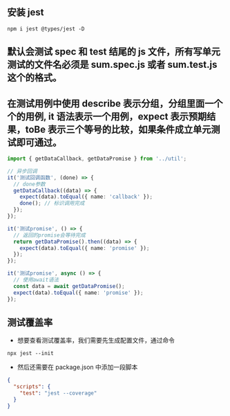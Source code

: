 ## 安装 jest

```shell
npm i jest @types/jest -D
```

## 默认会测试 spec 和 test 结尾的 js 文件，所有写单元测试的文件名必须是 sum.spec.js 或者 sum.test.js 这个的格式。

## 在测试用例中使用 describe 表示分组，分组里面一个个的用例, it 语法表示一个用例，expect 表示预期结果，toBe 表示三个等号的比较，如果条件成立单元测试即可通过。

```ts
import { getDataCallback, getDataPromise } from '../util';

// 异步回调
it('测试回调函数', (done) => {
  // done参数
  getDataCallback((data) => {
    expect(data).toEqual({ name: 'callback' });
    done(); // 标识调用完成
  });
});

it('测试promise', () => {
  // 返回的promise会等待完成
  return getDataPromise().then((data) => {
    expect(data).toEqual({ name: 'promise' });
  });
});

it('测试promise', async () => {
  // 使用await语法
  const data = await getDataPromise();
  expect(data).toEqual({ name: 'promise' });
});
```

## 测试覆盖率

- 想要查看测试覆盖率，我们需要先生成配置文件，通过命令

```shell
npx jest --init
```

- 然后还需要在 package.json 中添加一段脚本

```json
{
  "scripts": {
    "test": "jest --coverage"
  }
}
```
